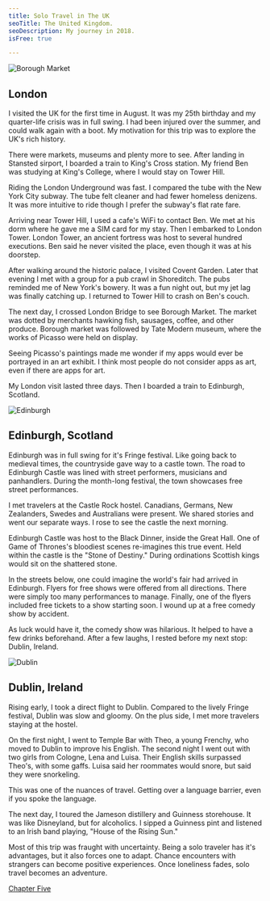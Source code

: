 ```yaml
---
title: Solo Travel in The UK
seoTitle: The United Kingdom.
seoDescription: My journey in 2018.
isFree: true

---
```


![Borough Market](https://raw.github.com/maelstroms38/journey-2018/master/assets/market.jpg?raw=true "Borough Market")

## London

I visited the UK for the first time in August. It was my 25th birthday and my quarter-life crisis was in full swing. I had been injured over the summer, and could walk again with a boot. My motivation for this trip was to explore the UK's rich history.

There were markets, museums and plenty more to see. After landing in Stansted sirport, I boarded a train to King's Cross station. My friend Ben was studying at King's College, where I would stay on Tower Hill. 

Riding the London Underground was fast. I compared the tube with the New York City subway. The tube felt cleaner and had fewer homeless denizens. It was more intuitive to ride though I prefer the subway's flat rate fare. 

Arriving near Tower Hill, I used a cafe's WiFi to contact Ben. We met at his dorm where he gave me a SIM card for my stay. Then I embarked to London Tower. London Tower, an ancient fortress was host to several hundred executions. Ben said he never visited the place, even though it was at his doorstep.

After walking around the historic palace, I visited Covent Garden. Later that evening I met with a group for a pub crawl in Shoreditch. The pubs reminded me of New York's bowery. It was a fun night out, but my jet lag was finally catching up. I returned to Tower Hill to crash on Ben's couch.

The next day, I crossed London Bridge to see Borough Market. The market was dotted by merchants hawking fish, sausages, coffee, and other produce. Borough market was followed by Tate Modern museum, where the  works of Picasso were held on display. 

Seeing Picasso's paintings made me wonder if my apps would ever be portrayed in an art exhibit. I think most people do not consider apps as art, even if there are apps for art. 

My London visit lasted three days. Then I boarded a train to Edinburgh, Scotland. 

![Edinburgh](https://raw.github.com/maelstroms38/journey-2018/master/assets/castle.jpg?raw=true "Edinburgh")

## Edinburgh, Scotland

Edinburgh was in full swing for it's Fringe festival. Like going back to medieval times, the countryside gave way to a castle town. The road to Edinburgh Castle was lined with street performers, musicians and panhandlers. During the month-long festival, the town showcases free street performances. 

I met travelers at the Castle Rock hostel. Canadians, Germans, New Zealanders, Swedes and Australians were present. We shared stories and went our separate ways. I rose to see the castle the next morning.

Edinburgh Castle was host to the Black Dinner, inside the Great Hall. One of Game of Thrones's bloodiest scenes re-imagines this true event. Held within the castle is the "Stone of Destiny." During ordinations Scottish kings would sit on the shattered stone.  

In the streets below, one could imagine the world's fair had arrived in Edinburgh. Flyers for free shows were offered from all directions. There were simply too many performances to manage. Finally, one of the flyers included free tickets to a show starting soon. I wound up at a free comedy show by accident.

As luck would have it, the comedy show was hilarious. It helped to have a few drinks beforehand. After a few laughs, I rested before my next stop: Dublin, Ireland.

![Dublin](https://raw.github.com/maelstroms38/journey-2018/master/assets/dublin.jpg?raw=true "Dublin")

## Dublin, Ireland

Rising early, I took a direct flight to Dublin. Compared to the lively Fringe festival, Dublin was slow and gloomy. On the plus side, I met more travelers staying at the hostel.

On the first night, I went to Temple Bar with Theo, a young Frenchy, who moved to Dublin to improve his English. The second night I went out with two girls from Cologne, Lena and Luisa. Their English skills surpassed Theo's, with some gaffs. Luisa said her roommates would snore, but said they were snorkeling. 

This was one of the nuances of travel. Getting over a language barrier, even if you spoke the language.

The next day, I toured the Jameson distillery and Guinness storehouse. It was like Disneyland, but for alcoholics. I sipped a Guinness pint and listened to an Irish band playing, "House of the Rising Sun."

Most of this trip was fraught with uncertainty. Being a solo traveler has it's advantages, but it also forces one to adapt. Chance encounters with strangers can become positive experiences. Once loneliness fades, solo travel becomes an adventure. 

[Chapter Five](https://codebook.now.sh/books/my-journey-in-2018/southern-comfort) 